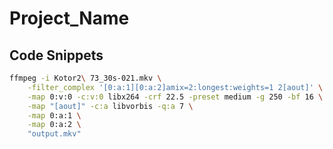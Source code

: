 # Project_Name

## Code Snippets

```bash
ffmpeg -i Kotor2\ 73_30s-021.mkv \
	-filter_complex '[0:a:1][0:a:2]amix=2:longest:weights=1 2[aout]' \
	-map 0:v:0 -c:v:0 libx264 -crf 22.5 -preset medium -g 250 -bf 16 \
	-map "[aout]" -c:a libvorbis -q:a 7 \
	-map 0:a:1 \
	-map 0:a:2 \
	"output.mkv"
```